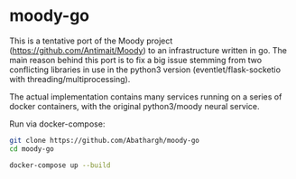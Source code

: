 # moody-go
This is a tentative port of the Moody project (https://github.com/Antimait/Moody) to an infrastructure written in go.
The main reason behind this port is to fix a big issue stemming from two conflicting libraries in use in the python3 
version (eventlet/flask-socketio with threading/multiprocessing).

The actual implementation contains many services running on a series of docker containers, with the original 
python3/moody neural service.

Run via docker-compose:

```bash
git clone https://github.com/Abathargh/moody-go
cd moody-go

docker-compose up --build
```